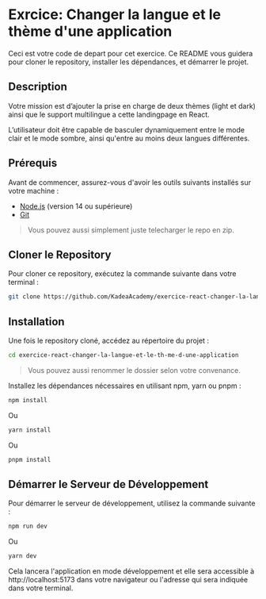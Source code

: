 # Exrcice: Changer la langue et le thème d'une application

Ceci est votre code de depart pour cet exercice. Ce README vous guidera pour cloner le repository, installer les dépendances, et démarrer le projet.

## Description

Votre mission est d’ajouter la prise en charge de deux thèmes (light et dark) ainsi que le support multilingue a cette landingpage en React.

L’utilisateur doit être capable de basculer dynamiquement entre le mode clair et le mode sombre, ainsi qu'entre au moins deux langues différentes.


## Prérequis

Avant de commencer, assurez-vous d'avoir les outils suivants installés sur votre machine :

- [Node.js](https://nodejs.org/) (version 14 ou supérieure)
- [Git](https://git-scm.com/)

> Vous pouvez aussi simplement juste telecharger le repo en zip.

## Cloner le Repository

Pour cloner ce repository, exécutez la commande suivante dans votre terminal :

```bash
git clone https://github.com/KadeaAcademy/exercice-react-changer-la-langue-et-le-th-me-d-une-application.git
```

## Installation

Une fois le repository cloné, accédez au répertoire du projet :

```bash
cd exercice-react-changer-la-langue-et-le-th-me-d-une-application
```

> Vous pouvez aussi renommer le dossier selon votre convenance.



Installez les dépendances nécessaires en utilisant npm, yarn ou pnpm :

```bash
npm install
```

Ou

```bash
yarn install
```

Ou

```bash
pnpm install
```

## Démarrer le Serveur de Développement

Pour démarrer le serveur de développement, utilisez la commande suivante :

```bash
npm run dev
```

Ou

```bash
yarn dev
```

Cela lancera l'application en mode développement et elle sera accessible à http://localhost:5173 dans votre navigateur ou l'adresse qui sera indiquée dans votre terminal.